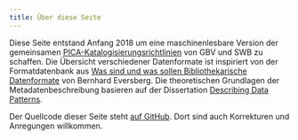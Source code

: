 ```yaml
---
title: Über diese Seite
---
```


Diese Seite entstand Anfang 2018 um eine maschinenlesbare Version der
gemeinsamen [PICA-Katalogisierungsrichtlinien](pica) von GBV und SWB zu
schaffen. Die Übersicht verschiedener Datenformate ist inspiriert von der
Formatdatenbank aus [Was sind und was sollen Bibliothekarische
Datenformate](http://www.allegro-c.de/formate/formate.htm) von Bernhard
Eversberg. Die theoretischen Grundlagen der Metadatenbeschreibung basieren auf
der Dissertation [Describing Data Patterns](http://aboutdata.org/).

Der Quellcode dieser Seite steht [auf GitHub](https://github.com/gbv/PicaHelpRest). Dort sind auch Korrekturen und Anregungen willkommen.
